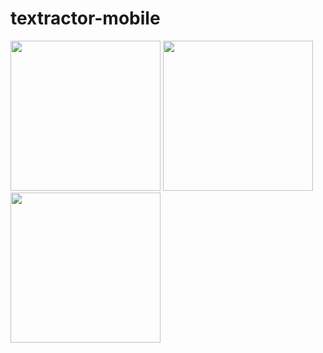 # textractor-mobile

<p>
<img width="240" src="https://github.com/kenanbylan/textractor-mobile/assets/76161957/85833e77-accd-48e7-be01-3f075aab2234">
<img width="240" src="https://github.com/kenanbylan/textractor-mobile/assets/76161957/83f91f1b-52a7-449e-b871-fdc0448fcc3f">
<img width="240" src="https://github.com/kenanbylan/textractor-mobile/assets/76161957/9c94628e-b4a0-49cf-8135-7992a5f74e94">
</p>
